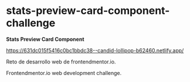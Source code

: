 # stats-preview-card-component-challenge
**Stats Preview Card Component**

https://631dc015f5416c0bc1bbdc38--candid-lollipop-b62460.netlify.app/

Reto de desarrollo web de frontendmentor.io.

Frontendmentor.io web development challenge.
